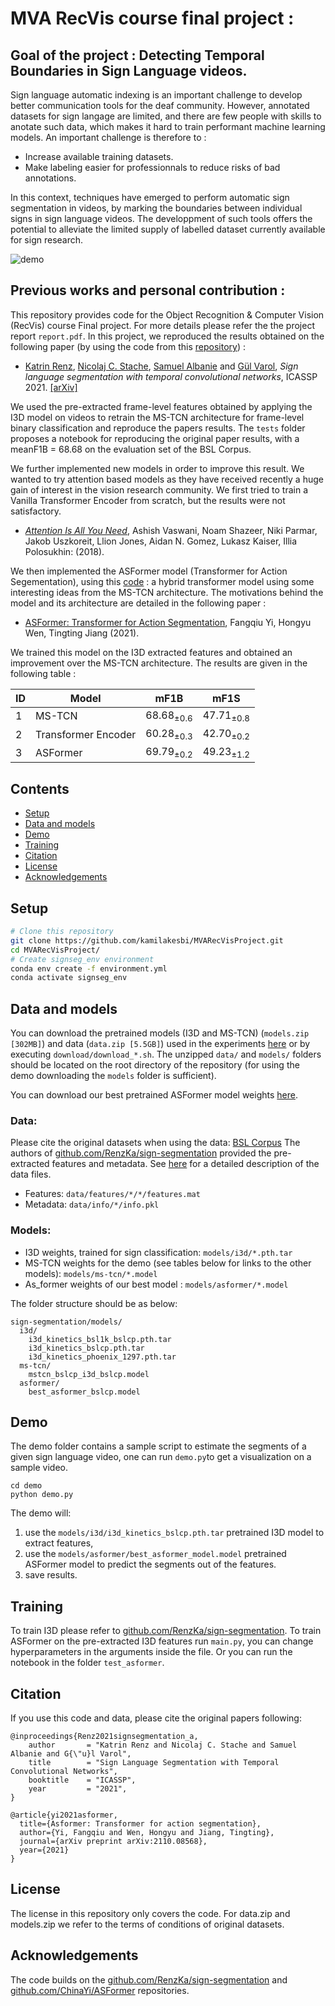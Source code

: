 # MVA RecVis course final project : 

## Goal of the project : Detecting Temporal Boundaries in Sign Language videos. 

Sign language automatic indexing is an important challenge to develop better communication tools for the deaf community. However, annotated datasets for sign langage are limited, and there are few people with skills to anotate such data, which makes it hard to train performant machine learning models. An important challenge is therefore to : 

*  Increase available training datasets. 
*  Make labeling easier for professionnals to reduce risks of bad annotations. 

In this context, techniques have emerged to perform automatic sign segmentation in videos, by marking the boundaries between individual signs in sign language videos. The developpment of such tools offers the potential to alleviate the limited supply of labelled dataset currently available for sign research. 

![demo](demo/results/demo.gif)


## Previous works and personal contribution : 

This repository provides code for the Object Recognition & Computer Vision (RecVis) course Final project. For more details please refer the the project report `report.pdf`.
In this project, we reproduced the results obtained on the following paper (by using the code from this [ repository](https://github.com/RenzKa/sign-segmentation)) :  

- [Katrin Renz](https://www.katrinrenz.de), [Nicolaj C. Stache](https://www.hs-heilbronn.de/nicolaj.stache), [Samuel Albanie](https://www.robots.ox.ac.uk/~albanie/) and [Gül Varol](https://www.robots.ox.ac.uk/~gul),
*Sign language segmentation with temporal convolutional networks*, ICASSP 2021.  [[arXiv]](https://arxiv.org/abs/2011.12986)

We used the pre-extracted frame-level features obtained by applying the I3D model on videos to retrain the MS-TCN architecture for frame-level binary classification and reproduce the papers results. The `tests` folder proposes a notebook for reproducing the original paper results, with a meanF1B = 68.68 on the evaluation set of the BSL Corpus. 

We further implemented new models in order to improve this result. We wanted to try attention based models as they have received recently a huge gain of interest in the vision research community. We first tried to train a Vanilla Transformer Encoder from scratch, but the results were not satisfactory. 

- [*Attention Is All You Need*](https://arxiv.org/abs/1706.03762), Ashish Vaswani, Noam Shazeer, Niki Parmar, Jakob Uszkoreit, Llion Jones, Aidan N. Gomez, Lukasz Kaiser, Illia Polosukhin:  (2018). 

We then implemented the ASFormer model (Transformer for Action Segementation), using this [code](https://github.com/ChinaYi/ASFormer) : a hybrid transformer model using some interesting ideas from the MS-TCN architecture. The motivations behind the model and its architecture are detailed in the following paper : 

- [ASFormer: Transformer for Action Segmentation](https://arxiv.org/abs/2110.08568), Fangqiu Yi, Hongyu Wen, Tingting Jiang (2021).


We trained this model on the I3D extracted features and obtained an improvement over the MS-TCN architecture. The results are given in the following table : 

|ID | Model | mF1B | mF1S | 
|   -   |   -  |   -  |   -   | 
| 1 | MS-TCN | 68.68<sub>±0.6</sub> |47.71<sub>±0.8</sub> |
| 2 | Transformer Encoder | 60.28<sub>±0.3</sub> |42.70<sub>±0.2</sub> |
| 3 | ASFormer | 69.79<sub>±0.2</sub> |49.23<sub>±1.2</sub> |

## Contents
* [Setup](#setup)
* [Data and models](#data-and-models)
* [Demo](#demo)
* [Training](#training)
* [Citation](#citation)
* [License](#license)
* [Acknowledgements](#acknowledgements)

## Setup

``` bash
# Clone this repository
git clone https://github.com/kamilakesbi/MVARecVisProject.git
cd MVARecVisProject/
# Create signseg_env environment
conda env create -f environment.yml
conda activate signseg_env
```


## Data and models
You can download the pretrained models (I3D and MS-TCN) (`models.zip [302MB]`) and data (`data.zip [5.5GB]`) used in the experiments [here](https://drive.google.com/drive/folders/17DaatdfD4GRnLJJ0RX5TcSfHGMxMS0Lm?usp=sharing) or by executing `download/download_*.sh`. The unzipped `data/` and `models/` folders should be located on the root directory of the repository (for using the demo downloading the `models` folder is sufficient).

You can download our best pretrained ASFormer model weights [here](https://drive.google.com/file/d/1WZ3PR05BMbj54SAmK-TsZ1YmfuEH6DxT/view?usp=sharing).


### Data:
Please cite the original datasets when using the data: [BSL Corpus](https://bslcorpusproject.org/cava/acknowledgements-and-citation/) 
The authors of [github.com/RenzKa/sign-segmentation](https://github.com/RenzKa/sign-segmentation) provided the pre-extracted features and metadata. See [here](data/README.md) for a detailed description of the data files. 
- Features: `data/features/*/*/features.mat`
- Metadata: `data/info/*/info.pkl`

### Models:
- I3D weights, trained for sign classification: `models/i3d/*.pth.tar`
- MS-TCN weights for the demo (see tables below for links to the other models): `models/ms-tcn/*.model`
- As_former weights of our best model : `models/asformer/*.model`

The folder structure should be as below:
```
sign-segmentation/models/
  i3d/
    i3d_kinetics_bsl1k_bslcp.pth.tar
    i3d_kinetics_bslcp.pth.tar
    i3d_kinetics_phoenix_1297.pth.tar
  ms-tcn/
    mstcn_bslcp_i3d_bslcp.model
  asformer/
    best_asformer_bslcp.model
```
## Demo
The demo folder contains a sample script to estimate the segments of a given sign language video, one can run `demo.py`to get a visualization on a sample video.

```
cd demo
python demo.py
```

The demo will: 
1. use the `models/i3d/i3d_kinetics_bslcp.pth.tar` pretrained I3D model to extract features,
2. use the `models/asformer/best_asformer_model.model` pretrained ASFormer model to predict the segments out of the features.
3. save results.

## Training
To train I3D please refer to [github.com/RenzKa/sign-segmentation](https://github.com/RenzKa/sign-segmentation). To train ASFormer on the pre-extracted I3D features run `main.py`, you can change hyperparameters in the arguments inside the file. Or you can run the notebook in the folder `test_asformer`.

## Citation
If you use this code and data, please cite the original papers following:

```
@inproceedings{Renz2021signsegmentation_a,
    author       = "Katrin Renz and Nicolaj C. Stache and Samuel Albanie and G{\"u}l Varol",
    title        = "Sign Language Segmentation with Temporal Convolutional Networks",
    booktitle    = "ICASSP",
    year         = "2021",
}
```
```
@article{yi2021asformer,
  title={Asformer: Transformer for action segmentation},
  author={Yi, Fangqiu and Wen, Hongyu and Jiang, Tingting},
  journal={arXiv preprint arXiv:2110.08568},
  year={2021}
}
```
## License
The license in this repository only covers the code. For data.zip and models.zip we refer to the terms of conditions of original datasets.


## Acknowledgements
The code builds on the [github.com/RenzKa/sign-segmentation](https://github.com/RenzKa/sign-segmentation) and [github.com/ChinaYi/ASFormer](https://github.com/ChinaYi/ASFormer) repositories. 
